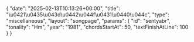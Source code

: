 {
    "date": "2025-02-13T10:13:26+00:00",
    "title": "\u0421\u0435\u043d\u0442\u044f\u0431\u0440\u044c",
    "type": "miscellaneous",
    "layout": "songpage",
    "params": {
        "id": "sentyabr",
        "tonality": "Hm",
        "year": "1981",
        "chordsStartAt": 50,
        "textFinishAtLine": 100
    }
}